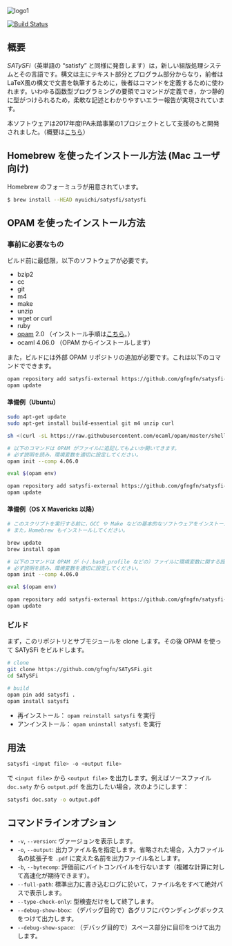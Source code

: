 <!-- -*- coding: utf-8 -*- -->
![logo1](https://raw.githubusercontent.com/wiki/gfngfn/SATySFi/img/satysfi-logo.png)

[![Build Status](https://travis-ci.org/gfngfn/SATySFi.svg?branch=master)](https://travis-ci.org/gfngfn/SATySFi)

## 概要

*SATySFi*（英単語の “satisfy” と同様に発音します）は，新しい組版処理システムとその言語です。構文は主にテキスト部分とプログラム部分からなり，前者はLaTeX風の構文で文書を執筆するために，後者はコマンドを定義するために使われます。いわゆる函数型プログラミングの要領でコマンドが定義でき，かつ静的に型がつけられるため，柔軟な記述とわかりやすいエラー報告が実現されています。

本ソフトウェアは2017年度IPA未踏事業の1プロジェクトとして支援のもと開発されました。（概要は[こちら](https://www.ipa.go.jp/jinzai/mitou/2017/gaiyou_t-4.html)）

## Homebrew を使ったインストール方法 (Mac ユーザ向け)

Homebrew のフォーミュラが用意されています。

```sh
$ brew install --HEAD nyuichi/satysfi/satysfi
```

## OPAM を使ったインストール方法

### 事前に必要なもの

ビルド前に最低限，以下のソフトウェアが必要です。

* bzip2
* cc
* git
* m4
* make
* unzip
* wget or curl
* ruby
* [opam](https://opam.ocaml.org/) 2.0 （インストール手順は[こちら](https://opam.ocaml.org/doc/Install.html)。）
* ocaml 4.06.0 （OPAM からインストールします）

また，ビルドには外部 OPAM リポジトリの追加が必要です。これは以下のコマンドでできます。

```sh
opam repository add satysfi-external https://github.com/gfngfn/satysfi-external-repo.git
opam update
```

#### 準備例（Ubuntu）

```sh
sudo apt-get update
sudo apt-get install build-essential git m4 unzip curl

sh <(curl -sL https://raw.githubusercontent.com/ocaml/opam/master/shell/install.sh)

# 以下のコマンドは OPAM がファイルに追記してもよいか聞いてきます。
# 必ず説明を読み，環境変数を適切に設定してください。
opam init --comp 4.06.0

eval $(opam env)

opam repository add satysfi-external https://github.com/gfngfn/satysfi-external-repo.git
opam update
```

#### 準備例（OS X Mavericks 以降）

```sh
# このスクリプトを実行する前に，GCC や Make などの基本的なソフトウェアをインストールしておいてください。これらは Xcode Command Line Tools からインストールできます。
# また，Homebrew もインストールしてください。

brew update
brew install opam

# 以下のコマンドは OPAM が（~/.bash_profile などの）ファイルに環境変数に関する設定を追記してもよいか聞いてきます。
# 必ず説明を読み，環境変数を適切に設定してください。
opam init --comp 4.06.0

eval $(opam env)

opam repository add satysfi-external https://github.com/gfngfn/satysfi-external-repo.git
opam update
```

### ビルド

まず，このリポジトリとサブモジュールを clone します。その後 OPAM を使って SATySFi をビルドします。

```sh
# clone
git clone https://github.com/gfngfn/SATySFi.git
cd SATySFi

# build
opam pin add satysfi .
opam install satysfi
```

* 再インストール： `opam reinstall satysfi` を実行
* アンインストール： `opam uninstall satysfi` を実行

## 用法

```sh
satysfi <input file> -o <output file>
```

で `<input file>` から `<output file>` を出力します。例えばソースファイル `doc.saty` から `output.pdf` を出力したい場合，次のようにします：

```sh
satysfi doc.saty -o output.pdf
```

## コマンドラインオプション

* `-v`, `--version`: ヴァージョンを表示します。
* `-o`, `--output`: 出力ファイル名を指定します。省略された場合，入力ファイル名の拡張子を `.pdf` に変えた名前を出力ファイル名とします。
* `-b`, `--bytecomp`: 評価前にバイトコンパイルを行ないます（複雑な計算に対して高速化が期待できます）。
* `--full-path`: 標準出力に書き込むログに於いて，ファイル名をすべて絶対パスで表示します。
* `--type-check-only`: 型検査だけをして終了します。
* `--debug-show-bbox`: （デバッグ目的で）各グリフにバウンディングボックスをつけて出力します。
* `--debug-show-space`: （デバッグ目的で）スペース部分に目印をつけて出力します。
